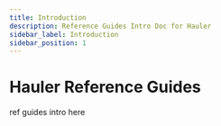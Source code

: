 ```yaml
---
title: Introduction
description: Reference Guides Intro Doc for Hauler
sidebar_label: Introduction
sidebar_position: 1
---
```


# Hauler Reference Guides

ref guides intro here
